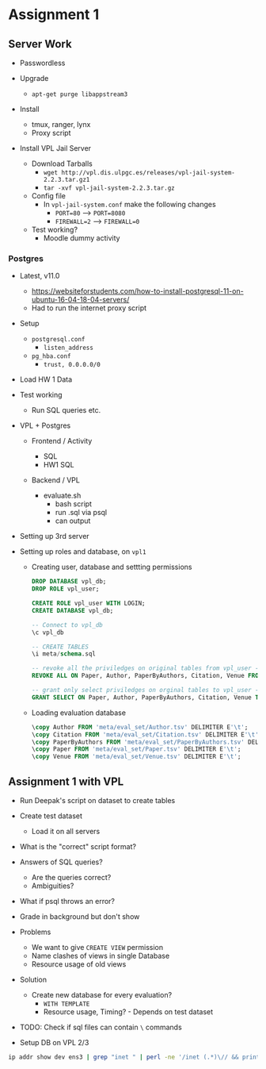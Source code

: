 
# Assignment 1


## Server Work

* Passwordless
* Upgrade
    - `apt-get purge libappstream3`
* Install
    - tmux, ranger, lynx
    - Proxy script

* Install VPL Jail Server
    - Download Tarballs
        + `wget http://vpl.dis.ulpgc.es/releases/vpl-jail-system-2.2.3.tar.gz1`
        + `tar -xvf vpl-jail-system-2.2.3.tar.gz`
    - Config file
        + In `vpl-jail-system.conf` make the following changes
            * `PORT=80` --> `PORT=8080`
            * `FIREWALL=2` --> `FIREWALL=0`
    - Test working?
        + Moodle dummy activity

### Postgres

* Latest, v11.0
    + https://websiteforstudents.com/how-to-install-postgresql-11-on-ubuntu-16-04-18-04-servers/
    + Had to run the internet proxy script

* Setup
    + `postgresql.conf`
        * `listen_address`
    + `pg_hba.conf`
        * `trust, 0.0.0.0/0`

* Load HW 1 Data
* Test working
    + Run SQL queries etc.

* VPL + Postgres

    - Frontend / Activity
        + SQL
        + HW1 SQL

    - Backend / VPL
        + evaluate.sh
            * bash script
            * run .sql via psql
            * can output

* Setting up 3rd server

* Setting up roles and database, on `vpl1`
    - Creating user, database and settting permissions
        ```sql
        DROP DATABASE vpl_db;
        DROP ROLE vpl_user;

        CREATE ROLE vpl_user WITH LOGIN;
        CREATE DATABASE vpl_db;

        -- Connect to vpl_db
        \c vpl_db
        
        -- CREATE TABLES
        \i meta/schema.sql

        -- revoke all the priviledges on original tables from vpl_user -- 
        REVOKE ALL ON Paper, Author, PaperByAuthors, Citation, Venue FROM vpl_user;

        -- grant only select priviledges on orginal tables to vpl_user --
        GRANT SELECT ON Paper, Author, PaperByAuthors, Citation, Venue TO vpl_user;
        
        ```
    - Loading evaluation database

        ```sql
        \copy Author FROM 'meta/eval_set/Author.tsv' DELIMITER E'\t';
        \copy Citation FROM 'meta/eval_set/Citation.tsv' DELIMITER E'\t';
        \copy PaperByAuthors FROM 'meta/eval_set/PaperByAuthors.tsv' DELIMITER E'\t';
        \copy Paper FROM 'meta/eval_set/Paper.tsv' DELIMITER E'\t';
        \copy Venue FROM 'meta/eval_set/Venue.tsv' DELIMITER E'\t';
        ```

## Assignment 1 with VPL

- Run Deepak's script on dataset to create tables
- Create test dataset
    + Load it on all servers

- What is the "correct" script format?

- Answers of SQL queries?
    + Are the queries correct?
    + Ambiguities?

- What if psql throws an error?

- Grade in background but don't show

- Problems
    - We want to give `CREATE VIEW` permission
    - Name clashes of views in single Database
    - Resource usage of old views

- Solution
    - Create new database for every evaluation?
        - `WITH TEMPLATE`
        - Resource usage, Timing? - Depends on test dataset

- TODO: Check if sql files can contain `\` commands

- Setup DB on VPL 2/3

```bash
ip addr show dev ens3 | grep "inet " | perl -ne '/inet (.*)\// && print $1'
```
